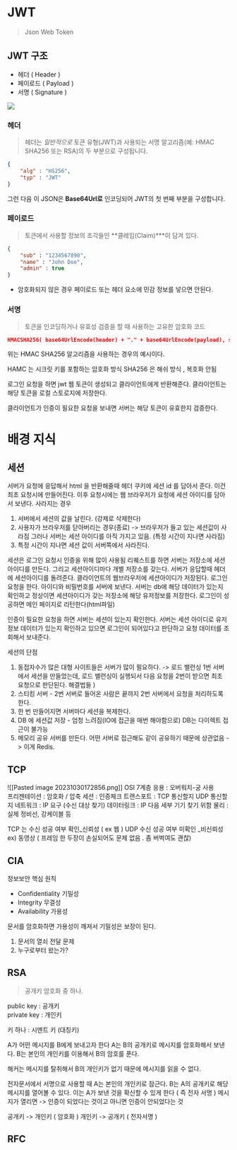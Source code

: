 # JWT 
> Json Web Token 

## JWT 구조

- 헤더 ( Header )
- 페이로드 ( Payload )
- 서명 ( Signature )

![](https://i.imgur.com/88w3tgb.png)

### **헤더**
> 헤더는 _일반적으로_ 토큰 유형(JWT)과 사용되는 서명 알고리즘(예: HMAC SHA256 또는 RSA)의 두 부분으로 구성됩니다.

```json
{
	"alg" : "HS256", 
	"typ" : "JWT" 
}
```

그런 다음 이 JSON은 **Base64Url로** 인코딩되어 JWT의 첫 번째 부분을 구성합니다.

### 페이로드 
> 토큰에서 사용할 정보의 조각들인 **클레임(Claim)***이 담겨 있다.

```JSON
{
	"sub" : "1234567890", 
	"name" : "John Doe", 
	"admin" : true          
}
```

- 암호화되지 않은 경우 페이로드 또는 헤더 요소에 민감 정보를 넣으면 안된다. 

### 서명 
> 토큰을 인코딩하거나 유효성 검증을 할 때 사용하는 고유한 암호화 코드

```JSON
HMACSHA256( base64UrlEncode(header) + "." + base64UrlEncode(payload), secret)
```

위는 HMAC SHA256 알고리즘을 사용하는 경우의 예시이다. 

HAMC 는 시크릿 키를 포함하는 암호화 방식
SHA256 은 해쉬 방식 , 복호화 안됨 

로그인 요청을 하면 jwt 웹 토큰이 생성되고 클라이언트에게 반환해준다. 
클라이언트는 해당 토큰을 로컬 스토로지에 저장한다.

클라이언트가 인증이 필요한 요청을 보내면 서버는 해당 토큰이 유효한지 검증한다. 


# 배경 지식
## 세션
서버가 요청에 응답해서 html 을 반환해줄때 헤더 쿠키에 세션 id 를 담아서 준다. 
이건 최초 요청시에 만들어진다.
이후 요청시에는 웹 브라우저가 요청에 세션 아이디를 담아서 보낸다. 
사라지는 경우 
1. 서버에서 세션의 값을 날린다. (강제로 삭제한다)
2. 사용자가 브라우저를 닫아버리는 경우(종료) -> 브라우저가 들고 있는 세션값이 사라짐 그러나 서버는 세션 아이디를 아직 가지고 있음. (특정 시간이 지나면 사라짐)
3. 특정 시간이 지나면 세션 값이 서버쪽에서 사라진다. 

세션은 로그인 요청시 인증을 위해 많이 사용됨 
리퀘스트를 하면 서버는 저장소에 세션 아이디를 만든다. 
그리고 세션아이디마다 개별 저장소를 갖는다. 
서버가 응답할때 헤더에 세션아이디를 돌려준다. 
클라이언트의 웹브라우저에 세션아이디가 저장된다. 
로그인 요청을 한다. 아이디와 비밀번호를 서버에 보낸다.
서버는 db에 해당 데이터가 있는지 확인하고 정상이면 세션아이디가 갖는 저장소에 해당 유저정보를 저장한다. 
로그인이 성공하면 메인 페이지로 리턴한다(html파일)

인증이 필요한 요청을 하면 서버는 세션이 있는지 확인한다. 
서버는 세션 아이디로 유저 정보 데이터가 있는지 확인하고 있으면 로그인이 되어있다고 판단하고 요청 데이터를 조회해서 보내준다. 

세션의 단점
1.  동접자수가 많은 대형 사이트들은 서버가 많이 필요하다. ->  로드 밸런싱 
   1번 서버에서 세션을 만들었는데, 로드 밸런싱이 실행되서 다음 요청을 2번이 받으면 최초 요청으로 판단된다. 
   해결법들 )
   1. 스티킹 서버 - 2번 서버로 들어온 사람은 끝까지 2번 서버에서 요청을 처리하도록 한다. 
   2. 한 번 만들어지면 서버마다 세션을 복제한다.
   3. DB 에 세션값 저장 - 엄청 느려짐(IO에 접근을 매번 해야함으로)  DB는 다이렉트 접근이 불가능 
   4. 메모리 공유 서버를 만든다. 어떤 서버로 접근해도 같이 공유하기 때문에 상관없음 -> 이게 Redis. 





## TCP
![[Pasted image 20231030172856.png]]
OSI 7계층 
응용 : 오버워치-궁 사용  
프리젠테이션 : 암호화 / 압축 
세션 : 인증체크 
트랜스포트 : TCP 통신할지 UDP 통신할지 
네트워크 : IP 요구 (수신 대상 찾기)
데이터링크 : IP 다음 세부 기기 찾기 위함 
물리 : 실제 정비선, 강케이블 등 

TCP 는 수신 성공 여부 확인_신뢰성 ( ex 웹 )
UDP 수신 성공 여부 미확인 _비신뢰성 ex) 동영상 ( 프레임 한 두장이 손실되어도 문제 없음 . 좀 버벅여도 괜찮)




## CIA

정보보안 핵심 원칙 
- Confidentiality 기밀성 
- Integrity 무결성
- Availability 가용성

문서를 암호화하면 가용성이 깨져서 기밀성은 보장이 된다. 

1. 문서의 열쇠 전달 문제 
2. 누구로부터 왔는가? 

## RSA
> 공개키 암호화 중 하나. 

public key : 공개키  
private key : 개인키

키 하나 : 시멘트 키 (대칭키)

A가 어떤 메시지를 B에게 보내고자 한다
A는 B의 공개키로 메시지를 암호화해서 보낸다.
B는 본인의 개인키를 이용해서  B의 암호를 푼다. 

해커는 메시지를 탈취해서 B의 개인키가 없기 때문에 메시지를 읽을 수 없다. 

전자문서에서 서명으로 사용할 때 
A는 본인의 개인키로 잠근다. 
B는 A의 공개키로 해당 메시지를 열어볼 수 있다. 
이는 A가 보낸 것을 확신할 수 있게 한다 ( 즉 전자 서명 )
메시지가 열리면 -> 인증이 되었다는 것이고 아니면 인증이 안되었다는 것 


공개키 -> 개인키 ( 암호화 )
개인키 -> 공개키 ( 전자서명 )
## RFC

